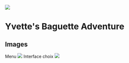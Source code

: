 ![](http://i.imgur.com/xnoJvUU.png?1)

# Yvette's Baguette Adventure

## Images
Menu
![](http://i.imgur.com/hQe6zcY.png?1)
Interface choix
![](http://i.imgur.com/nMXo4D8.png?1)
